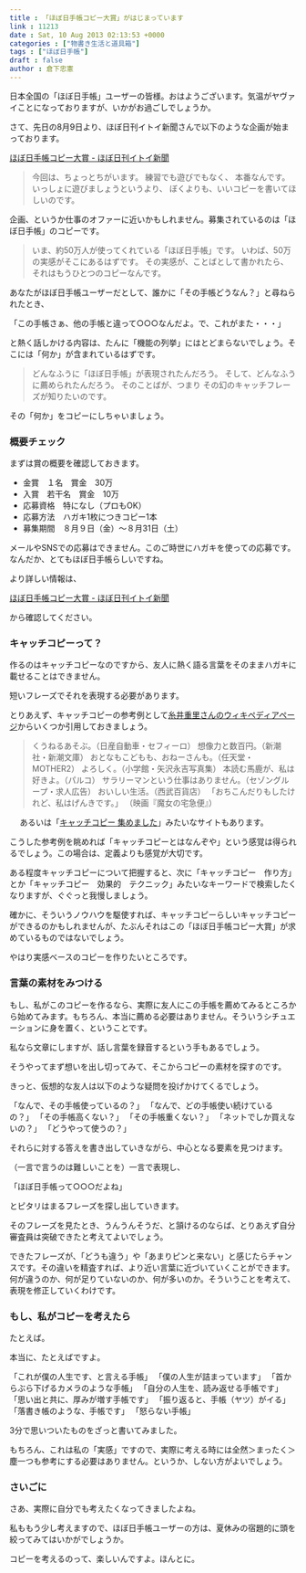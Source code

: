 ```yaml
---
title : 「ほぼ日手帳コピー大賞」がはじまっています
link : 11213
date : Sat, 10 Aug 2013 02:13:53 +0000
categories : ["物書き生活と道具箱"]
tags : ["ほぼ日手帳"]
draft : false
author : 倉下忠憲
---
```


日本全国の「ほぼ日手帳」ユーザーの皆様。おはようございます。気温がヤヴァイことになっておりますが、いかがお過ごしでしょうか。

さて、先日の8月9日より、ほぼ日刊イトイ新聞さんで以下のような企画が始まっております。

<a href="http://www.1101.com/techo_copy/index.html" target="_blank">ほぼ日手帳コピー大賞 - ほぼ日刊イトイ新聞</a>

<blockquote>
今回は、ちょっとちがいます。
練習でも遊びでもなく、
本番なんです。
いっしょに遊びましょうというより、
ぼくよりも、いいコピーを書いてほしいのです。
</blockquote>

企画、というか仕事のオファーに近いかもしれません。募集されているのは「ほぼ日手帳」のコピーです。

<blockquote>
いま、約50万人が使ってくれている「ほぼ日手帳」です。
いわば、50万の実感がそこにあるはずです。
その実感が、ことばとして書かれたら、
それはもうひとつのコピーなんです。
</blockquote>

あなたがほぼ日手帳ユーザーだとして、誰かに「その手帳どうなん？」と尋ねられたとき、

「この手帳さぁ、他の手帳と違って○○○なんだよ。で、これがまた・・・」

と熱く話しかける内容は、たんに「機能の列挙」にはとどまらないでしょう。そこには「何か」が含まれているはずです。

<blockquote>
どんなふうに「ほぼ日手帳」が表現されたんだろう。
そして、どんなふうに薦められたんだろう。
そのことばが、つまり
その幻のキャッチフレーズが知りたいのです。
</blockquote>

その「何か」をコピーにしちゃいましょう。

<H3>概要チェック</H3>まずは賞の概要を確認しておきます。

<ul>
	<li>金賞　１名　賞金　30万</li>
	<li>入賞　若干名　賞金　10万</li>
	<li>応募資格　特になし（プロもOK）</li>
	<li>応募方法　ハガキ1枚につきコピー1本</li>
	<li>募集期間　８月９日（金）～８月31日（土）</li>
</ul>

メールやSNSでの応募はできません。このご時世にハガキを使っての応募です。なんだか、とてもほぼ日手帳らしいですね。

より詳しい情報は、

<a href="http://www.1101.com/techo_copy/index.html" target="_blank">ほぼ日手帳コピー大賞 - ほぼ日刊イトイ新聞</a>

から確認してください。

<H3>キャッチコピーって？</H3>作るのはキャッチコピーなのですから、友人に熱く語る言葉をそのままハガキに載せることはできません。

短いフレーズでそれを表現する必要があります。

とりあえず、キャッチコピーの参考例として<a href="http://ja.wikipedia.org/wiki/%E7%B3%B8%E4%BA%95%E9%87%8D%E9%87%8C" target="_blank">糸井重里さんのウィキペディアページ</a>からいくつか引用しておきましょう。


<blockquote>
    くうねるあそぶ。（日産自動車・セフィーロ）
    想像力と数百円。（新潮社・新潮文庫）
    おとなもこどもも、おねーさんも。（任天堂・MOTHER2）
    よろしく。（小学館・矢沢永吉写真集）
    本読む馬鹿が、私は好きよ。（パルコ）
    サラリーマンという仕事はありません。（セゾングループ・求人広告）
おいしい生活。（西武百貨店）
「おちこんだりもしたけれど、私はげんきです。」 （映画『魔女の宅急便』）</blockquote>


　 
あるいは「<a href="http://catchcopy.make1.jp/" target="_blank">キャッチコピー 集めました</a>」みたいなサイトもあります。

こうした参考例を眺めれば「キャッチコピーとはなんぞや」という感覚は得られるでしょう。この場合は、定義よりも感覚が大切です。

ある程度キャッチコピーについて把握すると、次に「キャッチコピー　作り方」とか「キャッチコピー　効果的　テクニック」みたいなキーワードで検索したくなりますが、ぐぐっと我慢しましょう。

確かに、そういうノウハウを駆使すれば、キャッチコピーらしいキャッチコピーができるのかもしれませんが、たぶんそれはこの「ほぼ日手帳コピー大賞」が求めているものではないでしょう。

やはり実感ベースのコピーを作りたいところです。

<H3>言葉の素材をみつける</H3>もし、私がこのコピーを作るなら、実際に友人にこの手帳を薦めてみるところから始めてみます。もちろん、本当に薦める必要はありません。そういうシチュエーションに身を置く、ということです。

私なら文章にしますが、話し言葉を録音するという手もあるでしょう。

そうやってまず想いを出し切ってみて、そこからコピーの素材を探すのです。

きっと、仮想的な友人は以下のような疑問を投げかけてくるでしょう。

「なんで、その手帳使っているの？」
「なんで、どの手帳使い続けているの？」
「その手帳高くない？」
「その手帳重くない？」
「ネットでしか買えないの？」
「どうやって使うの？」

それらに対する答えを書き出していきながら、中心となる要素を見つけます。

（一言で言うのは難しいことを）一言で表現し、

「ほぼ日手帳って○○○だよね」

とピタリはまるフレーズを探し出していきます。

そのフレーズを見たとき、うんうんそうだ、と頷けるのならば、とりあえず自分審査員は突破できたと考えてよいでしょう。

できたフレーズが、「どうも違う」や「あまりピンと来ない」と感じたらチャンスです。その違いを精査すれば、より近い言葉に近づいていくことができます。何が違うのか、何が足りていないのか、何が多いのか。そういうことを考えて、表現を修正していくわけです。

<H3>もし、私がコピーを考えたら</H3>たとえば。

本当に、たとえばですよ。

「これが僕の人生です、と言える手帳」
「僕の人生が詰まっています」
「首からぶら下げるカメラのような手帳」
「自分の人生を、読み返せる手帳です」
「思い出と共に、厚みが増す手帳です」
「振り返ると、手帳（ヤツ）がイる」
「落書き帳のような、手帳です」
「怒らない手帳」

3分で思いついたものをざっと書いてみました。

もちろん、これは私の「実感」ですので、実際に考える時には全然＞まったく＞塵一つも参考にする必要はありません。というか、しない方がよいでしょう。

<H3>さいごに</H3>さあ、実際に自分でも考えたくなってきましたよね。

私ももう少し考えますので、ほぼ日手帳ユーザーの方は、夏休みの宿題的に頭を絞ってみてはいかがでしょうか。

コピーを考えるのって、楽しいんですよ。ほんとに。



